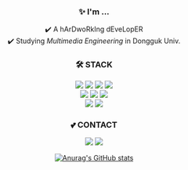 <div align=center>
  <h3>✨ I'm ... </h3>
  ✔️ A hArDwoRkIng dEveLopER<br>
  ✔️ Studying <i>Multimedia Engineering</i> in Dongguk Univ.
  
<!--
**miiinnn23/miiinnn23** is a ✨ _special_ ✨ repository because its `README.md` (this file) appears on your GitHub profile.
Here are some ideas to get you started:

- 🔭 I’m currently working on ...
- 🌱 I’m currently learning ...
- 👯 I’m looking to collaborate on ...
- 🤔 I’m looking for help with ...
- 💬 Ask me about ...
- 📫 How to reach me: ...
- 😄 Pronouns: ...
- ⚡ Fun fact: ...
-->
<p>
  <h3>🛠 STACK</h3>
  <img src="https://img.shields.io/badge/C-A8B9CC?style=flat-square&logo=C&logoColor=white"/></a>
  <img src="https://img.shields.io/badge/C++-00599C?style=flat-square&logo=C%2B%2B&logoColor=white"/>
  <img src="https://img.shields.io/badge/C%23-239120?style=flat-square&logo=Csharp&logoColor=white"/>
  <img src="https://img.shields.io/badge/Java-007396?style=flat-square&logo=Java&logoColor=white"/> <br>
  <img src="https://img.shields.io/badge/HTML5-E34F26?style=flat-square&logo=Html5&logoColor=white"/>
  <img src="https://img.shields.io/badge/CSS3-1572B6?style=flat-square&logo=Css3&logoColor=white"/> 
  <img src="https://img.shields.io/badge/JavaScript-f7df1e?style=flat-square&logo=Javascript&logoColor=white"/> <br>
  <img src="https://img.shields.io/badge/Swift-FA7343?style=flat-square&logo=Swift&logoColor=white"/>
  <img src="https://img.shields.io/badge/Python-3776AB?style=flat-square&logo=Python&logoColor=white"/> 
  
</p>

  <p>
  <h3>💕 CONTACT</h3>
  <a href="mailto:msan533.1@gmail.com"><img src="https://img.shields.io/badge/Gmail-EA4335?style=flat-square&logo=Gmail&logoColor=white"/></a>
  <a target="_blank" href="https://www.linkedin.com/in/lee-min-898908199/"><img src="https://img.shields.io/badge/LinkedIn-0A66C2?style=flat-square&logo=Linkedin&logoColor=white"/></a>
  </p>

[![Anurag's GitHub stats](https://github-readme-stats.vercel.app/api?username=miiinnn23&show_icons=true?theme=highcontrast)](https://github.com/anuraghazra/github-readme-stats)

<!--[![Hits](https://hits.seeyoufarm.com/api/count/incr/badge.svg?url=https://github.com/miiinnn23hit-counter&count_bg=%23A0B9DD&title_bg=%235C5C5C&icon=&icon_color=%23F1F1F1&title=hits&edge_flat=false)](https://hits.seeyoufarm.com)-->
</div>
